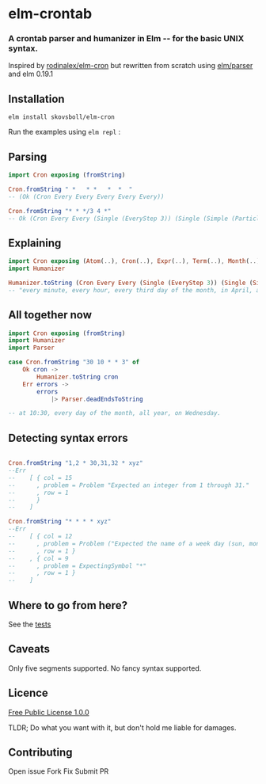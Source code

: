 elm-crontab
===

### A crontab parser and humanizer in Elm -- for the basic UNIX syntax.

Inspired by [rodinalex/elm-cron](https://github.com/rodinalex/elm-cron) but rewritten from scratch using [elm/parser](https://github.com/elm/parser) and elm 0.19.1

## Installation

`elm install skovsboll/elm-cron`

Run the examples using `elm repl` :

## Parsing

```elm
import Cron exposing (fromString)

Cron.fromString " *   * *   *  *  "
-- (Ok (Cron Every Every Every Every Every))

Cron.fromString "* * */3 4 *"
-- Ok (Cron Every Every (Single (EveryStep 3)) (Single (Simple (Particle April))) Every)

```


## Explaining

```elm
import Cron exposing (Atom(..), Cron(..), Expr(..), Term(..), Month(..))
import Humanizer

Humanizer.toString (Cron Every Every (Single (EveryStep 3)) (Single (Simple (Particle April))) Every)
-- "every minute, every hour, every third day of the month, in April, all week."

```


## All together now

```elm
import Cron exposing (fromString)
import Humanizer
import Parser

case Cron.fromString "30 10 * * 3" of
    Ok cron ->
        Humanizer.toString cron
    Err errors ->
        errors
            |> Parser.deadEndsToString

-- at 10:30, every day of the month, all year, on Wednesday.

```

## Detecting syntax errors

```elm

Cron.fromString "1,2 * 30,31,32 * xyz"
--Err
--    [ { col = 15
--      , problem = Problem "Expected an integer from 1 through 31."
--      , row = 1
--      }
--    ]

Cron.fromString "* * * * xyz"
--Err 
--    [ { col = 12
--      , problem = Problem ("Expected the name of a week day (sun, mon, tue etc...) or a number from 0 through 6.")
--      , row = 1 }
--    , { col = 9
--      , problem = ExpectingSymbol "*"
--      , row = 1 }
--    ]

```


## Where to go from here?

See the [tests](https://github.com/skovsboll/elm-crontab/tree/main/tests)


## Caveats

Only five segments supported.
No fancy syntax supported.



## Licence 

[Free Public License 1.0.0](https://tldrlegal.com/license/free-public-license-1.0.0#summary)

TLDR; Do what you want with it, but don't hold me liable for damages.


## Contributing

Open issue
Fork
Fix
Submit PR
